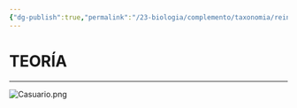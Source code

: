 ```yaml
---
{"dg-publish":true,"permalink":"/23-biologia/complemento/taxonomia/reino-animalia/aves/casuario/","tags":["Biología","Teoría","Complemento"]}
---
```


# TEORÍA
---

![Casuario.png](/img/user/1.%20ELEMENTOS%20GR%C3%81FICOS/Casuario.png)


